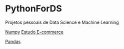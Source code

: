 # PythonForDS
Projetos pessoais de Data Science e Machine Learning

[Numpy](https://github.com/JnsFerreira/PythonForDS-ML/tree/master/Numpy)
  [Estudo E-commerce](https://github.com/JnsFerreira/PythonForDS-ML/tree/master/Pandas/Ecommerce)

[Pandas](https://github.com/JnsFerreira/PythonForDS-ML/tree/master/Pandas)



